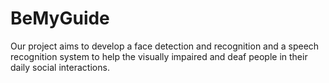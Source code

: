 # BeMyGuide
Our project aims to develop a face detection and recognition and a speech recognition system to help the visually impaired and deaf people in their daily social interactions.
